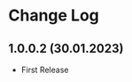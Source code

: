 Change Log
==============================

1.0.0.2 (30.01.2023)
------------------------------
- First Release
